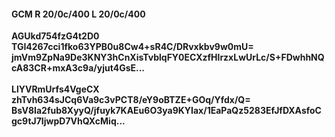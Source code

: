 #### GCM R 20/0c/400 L 20/0c/400
**AGUkd754fzG4t2D0**<br/>**TGI4267cci1fko63YPB0u8Cw4+sR4C/DRvxkbv9w0mU=**<br/>**jmVm9ZpNa9De3KNY3hCnXisTvblqFY0ECXzfHlrzxLwUrLc/S+FDwhhNQcA83CR+mxA3c9a/yjut4GsE...**<br/><br/>
**LlYVRmUrfs4VgeCX**<br/>**zhTvh634sJCq6Va9c3vPCT8/eY9oBTZE+GOq/Yfdx/Q=**<br/>**BsV8Ia2fub8XyyQ/jfuyk7KAEu6O3ya9KYIax/1EaPaQz5283EfJfDXAsfoCgc9tJ7IjwpD7VhQXcMiq...**